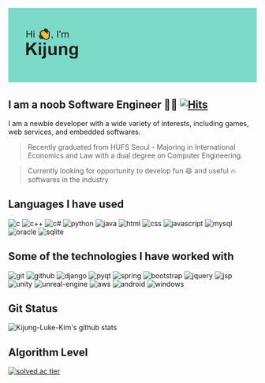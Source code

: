 ![header](https://github.com/Kijung-Luke-Kim/Kijung-Luke-Kim/blob/main/header.png?raw=true)

## I am a noob Software Engineer  👨‍💻 [![Hits](https://hits.seeyoufarm.com/api/count/incr/badge.svg?url=https%3A%2F%2Fgithub.com%2FKijung-Luke-Kim&count_bg=%2379C83D&title_bg=%23555555&icon=&icon_color=%23E7E7E7&title=hits&edge_flat=false)](https://hits.seeyoufarm.com)

I am a newbie developer with a wide variety of interests, including games, web services, and embedded softwares. 

> Recently graduated from HUFS Seoul - Majoring in International Economics and Law with a dual degree on Computer Engineering.

> Currently looking for opportunity to develop fun 😄 and useful 🔥 softwares in the industry

## Languages I have used

![c](https://user-images.githubusercontent.com/55977034/111595716-bfe0cd80-880f-11eb-9bf9-2fa7de445c64.png)
![c++](https://user-images.githubusercontent.com/55977034/111595720-c111fa80-880f-11eb-9652-468046d8af84.png)
![c#](https://user-images.githubusercontent.com/55977034/111595731-c2dbbe00-880f-11eb-94ed-5e8f0c1af6d1.png)
![python](https://user-images.githubusercontent.com/55977034/111595729-c2dbbe00-880f-11eb-9e23-8cda559fde7f.png)
![java](https://user-images.githubusercontent.com/55977034/111595723-c1aa9100-880f-11eb-970a-499c03659979.png)
![html](https://user-images.githubusercontent.com/55977034/111595722-c1aa9100-880f-11eb-846d-a4fc4c897df3.png)
![css](https://user-images.githubusercontent.com/55977034/111595721-c111fa80-880f-11eb-80f5-86636897c373.png)
![javascript](https://user-images.githubusercontent.com/55977034/111595724-c2432780-880f-11eb-8329-1aa21767ee98.png)
![mysql](https://user-images.githubusercontent.com/55977034/111595726-c2432780-880f-11eb-92e2-2a9b853f0c82.png)
![oracle](https://user-images.githubusercontent.com/55977034/111595727-c2432780-880f-11eb-860c-0642925dd276.png)
![sqlite](https://user-images.githubusercontent.com/55977034/111596537-9f654300-8810-11eb-91d4-3a3496959255.png)

## Some of the technologies I have worked with

![git](https://user-images.githubusercontent.com/55977034/111595894-f0286c00-880f-11eb-9056-e0f8c616b09e.png)
![github](https://user-images.githubusercontent.com/55977034/111595897-f0c10280-880f-11eb-8597-4cbf63f87e52.png)
![django](https://user-images.githubusercontent.com/55977034/111595889-ef8fd580-880f-11eb-80a1-9a8b08857261.png)
![pyqt](https://user-images.githubusercontent.com/55977034/111595905-f1599900-880f-11eb-8d03-f0444fd981c2.png)
![spring](https://user-images.githubusercontent.com/55977034/111595907-f1f22f80-880f-11eb-8a93-8a13af2c1de7.png)
![bootstrap](https://user-images.githubusercontent.com/55977034/111611852-3dacd500-8820-11eb-9003-04944e49e2da.png)
![jquery](https://user-images.githubusercontent.com/55977034/111595900-f0c10280-880f-11eb-8155-b3e6821c770d.png)
![jsp](https://user-images.githubusercontent.com/55977034/111595902-f1599900-880f-11eb-9bf6-631180c7faba.png)
![unity](https://user-images.githubusercontent.com/55977034/111595911-f1f22f80-880f-11eb-8d15-bb353962f5ac.png)
![unreal-engine](https://user-images.githubusercontent.com/55977034/111595913-f28ac600-880f-11eb-8f9a-eab9df4aaa0b.png)
![aws](https://user-images.githubusercontent.com/55977034/111596436-8066b100-8810-11eb-959b-578ee3e5285b.png)
![android](https://user-images.githubusercontent.com/55977034/111596691-c6bc1000-8810-11eb-8671-663c19f42846.png)
![windows](https://user-images.githubusercontent.com/55977034/111596747-d89db300-8810-11eb-9ccd-1f6945de89d1.png)

## Git Status
![Kijung-Luke-Kim's github stats](https://github-readme-stats.vercel.app/api?username=Kijung-Luke-Kim&show_icons=true)


## Algorithm Level

[![solved.ac tier](http://mazassumnida.wtf/api/generate_badge?boj=rlwjd1504)](https://solved.ac/rlwjd1504)

<!--
**Kijung-Luke-Kim/Kijung-Luke-Kim** is a ✨ _special_ ✨ repository because its `README.md` (this file) appears on your GitHub profile.

Here are some ideas to get you started:

- 🔭 I’m currently working on games and web services.
- 🌱 I’m currently learning Unreal Engine and Spring Framework.
- 👯 I’m looking to collaborate on developing games using .
- 🤔 I’m looking for help with ...
- 💬 Ask me about ...
- 📫 How to reach me: rlwjd1504@gmail.com
- 😄 Pronouns: ...
- ⚡ Fun fact: ...
-->
